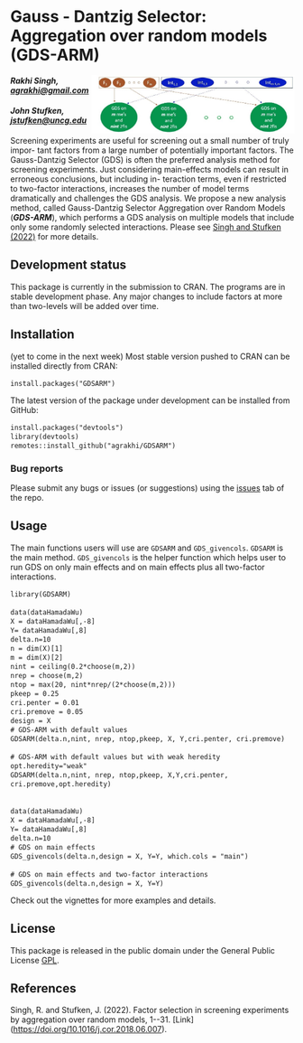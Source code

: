 # Gauss - Dantzig Selector: Aggregation over random models (GDS-ARM)

<img src="GDSARM_logo_v1.jfif" width="350px" align="right" style="padding-left:10px;background-color:white;" />

#### *Rakhi Singh, agrakhi@gmail.com*
#### *John Stufken, jstufken@uncg.edu*

<!-- badges: start -->
<!-- badges: end -->

Screening experiments are useful for screening out a small number of truly impor-
tant factors from a large number of potentially important factors. The Gauss-Dantzig
Selector (GDS) is often the preferred analysis method for screening experiments. Just
considering main-effects models can result in erroneous conclusions, but including in-
teraction terms, even if restricted to two-factor interactions, increases the number of
model terms dramatically and challenges the GDS analysis. We propose a new analysis method, 
called Gauss-Dantzig Selector Aggregation over Random Models (***GDS-ARM***), which performs a GDS analysis on multiple models that include only some
randomly selected interactions. Please see [Singh and Stufken (2022)](https://arxiv.org/abs/2205.13497) for more details.

## Development status

This package is currently in the submission to CRAN. The programs are in stable development phase. Any major changes to include factors at more than two-levels will be added over time.

## Installation

(yet to come in the next week)
Most stable version pushed to CRAN can be installed directly from CRAN:

```{r}
install.packages("GDSARM")
```

The latest version of the package under development can be installed from GitHub:

```{r}
install.packages("devtools")
library(devtools)
remotes::install_github("agrakhi/GDSARM")
```

### Bug reports

Please submit any bugs or issues (or suggestions) using the [issues](https://github.com/agrakhi/GDS-ARM/issues) tab of the repo.

## Usage

The main functions users will use are `GDSARM` and `GDS_givencols`. `GDSARM` is the main method. `GDS_givencols` is the helper function which helps user to run GDS on only main effects and on main effects plus all two-factor interactions.

```{r}
library(GDSARM)

data(dataHamadaWu)
X = dataHamadaWu[,-8]
Y= dataHamadaWu[,8]
delta.n=10
n = dim(X)[1]
m = dim(X)[2]
nint = ceiling(0.2*choose(m,2))
nrep = choose(m,2)
ntop = max(20, nint*nrep/(2*choose(m,2)))
pkeep = 0.25 
cri.penter = 0.01
cri.premove = 0.05
design = X
# GDS-ARM with default values
GDSARM(delta.n,nint, nrep, ntop,pkeep, X, Y,cri.penter, cri.premove)

# GDS-ARM with default values but with weak heredity
opt.heredity="weak" 
GDSARM(delta.n,nint, nrep, ntop,pkeep, X,Y,cri.penter, cri.premove,opt.heredity)


data(dataHamadaWu)
X = dataHamadaWu[,-8]
Y= dataHamadaWu[,8]
delta.n=10
# GDS on main effects 
GDS_givencols(delta.n,design = X, Y=Y, which.cols = "main")

# GDS on main effects and two-factor interactions
GDS_givencols(delta.n,design = X, Y=Y)
```

Check out the vignettes for more examples and details.

## License

This package is released in the public domain under the General Public License [GPL](https://www.gnu.org/licenses/gpl-3.0.en.html). 

## References

Singh, R. and Stufken, J. (2022). Factor selection in screening experiments by aggregation over random models, 1--31. [Link] (https://doi.org/10.1016/j.cor.2018.06.007).
